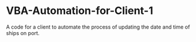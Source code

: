# VBA-Automation-for-Client-1
A code for a client to automate the process of updating the date and time of ships on port.
